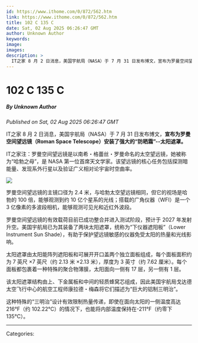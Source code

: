 ```yaml
---
id: https://www.ithome.com/0/872/562.htm
link: https://www.ithome.com/0/872/562.htm
title: 102 C 135 C
date: Sat, 02 Aug 2025 06:26:47 GMT
author: Unknown Author
keywords: 
image: 
images: 
description: >
  IT之家 8 月 2 日消息，美国宇航局（NASA）于 7 月 31 日发布博文，宣布为罗曼空间望远镜（Roman Space Telescope）安装了强大的“防晒霜”--太阳遮罩。IT之家注：罗曼空间望远镜是以南希・格蕾丝・罗曼命名的太空望远镜，她被称为“哈勃之母”，是 NASA 第一位首席天文学家。该望远镜的核心任务包括探测暗能量、发现系外行星以及验证广义相对论宇宙时空曲率。罗曼空间望远镜的主镜口径为 2.4 米，与哈勃太空望远镜相同，但它的视场是哈勃的 100 倍，能够观测到约 10 亿个星系的光线；搭载的广角仪器（WFI）是一个 3 亿像素的多波段相机，能够观测可见光和近红外波段。罗曼空间望远镜的有效载荷目前已成功整合并进入测试阶段，预计于 2027 年发射升空。美国宇航局已为其装备了两块太阳遮罩，统称为“下仪器遮阳板”（Lower Instrument Sun Shade），有助于保护望远镜敏感的仪器免受太阳的热量和光线影响。 太阳遮罩由太阳能阵列遮阳板和可展开开口盖两个独立面板组成，每个面板面积约为 7 英尺 ×7 英尺（约 2.13 米 ×2.13 米），厚度为 3 英寸（约 7.62 厘米）。每个面板都包裹着一种特殊的聚合物薄膜，太阳面向一侧有 17 层，另一侧有 1 层。该太阳遮罩结构由上、下金属板和中间的轻质蜂窝芯组成，因此美国宇航局戈达德太空飞行中心的航空工程师康拉德・梅森将它们描述为“巨大的铝制三明治”。这种特殊的“三明治”设计有效限制热量传递，即使在面向太阳的一侧温度高达 216°F（约 102.22°C）的情况下，也能将内部温度保持在-211°F（约零下 135°C）。
---
```

# 102 C 135 C
##### By Unknown Author
_Published on Sat, 02 Aug 2025 06:26:47 GMT_

IT之家 8 月 2 日消息，美国宇航局（NASA）于 7 月 31 日发布博文，**宣布为罗曼空间望远镜（Roman Space Telescope）安装了强大的“防晒霜”--太阳遮罩。**

IT之家注：罗曼空间望远镜是以南希・格蕾丝・罗曼命名的太空望远镜，她被称为“哈勃之母”，是 NASA 第一位首席天文学家。该望远镜的核心任务包括探测暗能量、发现系外行星以及验证广义相对论宇宙时空曲率。

![](https://img.ithome.com/newsuploadfiles/2025/8/dadfea76-eb42-4781-86eb-5302b64eeab6.jpg?x-bce-process=image/format,f_auto)

罗曼空间望远镜的主镜口径为 2.4 米，与哈勃太空望远镜相同，但它的视场是哈勃的 100 倍，能够观测到约 10 亿个星系的光线；搭载的广角仪器（WFI）是一个 3 亿像素的多波段相机，能够观测可见光和近红外波段。

罗曼空间望远镜的有效载荷目前已成功整合并进入测试阶段，预计于 2027 年发射升空。美国宇航局已为其装备了两块太阳遮罩，统称为“下仪器遮阳板”（Lower Instrument Sun Shade），有助于保护望远镜敏感的仪器免受太阳的热量和光线影响。

太阳遮罩由太阳能阵列遮阳板和可展开开口盖两个独立面板组成，每个面板面积约为 7 英尺 ×7 英尺（约 2.13 米 ×2.13 米），厚度为 3 英寸（约 7.62 厘米）。每个面板都包裹着一种特殊的聚合物薄膜，太阳面向一侧有 17 层，另一侧有 1 层。

该太阳遮罩结构由上、下金属板和中间的轻质蜂窝芯组成，因此美国宇航局戈达德太空飞行中心的航空工程师康拉德・梅森将它们描述为“巨大的铝制三明治”。

这种特殊的“三明治”设计有效限制热量传递，即使在面向太阳的一侧温度高达 216°F（约 102.22°C）的情况下，也能将内部温度保持在-211°F（约零下 135°C）。

---
Categories: 